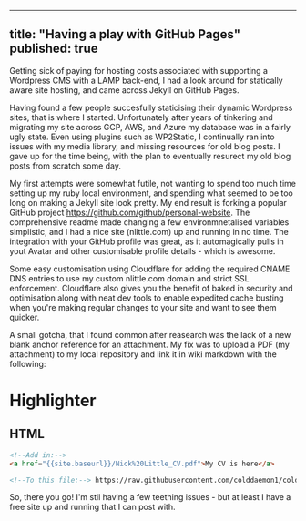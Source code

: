 
---
title: "Having a play with GitHub Pages"
published: true
---

Getting sick of paying for hosting costs associated with supporting a Wordpress CMS with a LAMP back-end, I had a look around for statically aware site hosting, and came across Jekyll on GitHub Pages.

Having found a few people succesfully staticising their dynamic Wordpress sites, that is where I started. Unfortunately after years of tinkering and migrating my site across GCP, AWS, and Azure my database was in a fairly ugly state. Even using plugins such as WP2Static, I continually ran into issues with my media library, and missing resources for old blog posts. I gave up for the time being, with the plan to eventually resurect my old blog posts from scratch some day.

My first attempts were somewhat futile, not wanting to spend too much time setting up my ruby local environment, and spending what seemed to be too long on making a Jekyll site look pretty. My end result is forking a popular GitHub project https://github.com/github/personal-website. The comprehensive readme made changing a few environmnetalised variables simplistic, and I had a nice site (nlittle.com) up and running in no time. The integration with your GitHub profile was great, as it automagically pulls in yout Avatar and other customisable profile details - which is awesome.

Some easy customisation using Cloudflare for adding the required CNAME DNS entries to use my custom nlittle.com domain and strict SSL enforcement. Cloudflare also gives you the benefit of baked in security and optimisation along with neat dev tools to enable expedited cache busting when you're making regular changes to your site and want to see them quicker. 

A small gotcha, that I found common after reasearch was the lack of a new blank anchor reference for an attachment. My fix was to upload a PDF (my attachment) to my local repository and link it in wiki markdown with the following: 

# Highlighter


## HTML
```html
<!--Add in:-->
<a href="{{site.baseurl}}/Nick%20Little_CV.pdf">My CV is here</a>

<!--To this file:--> https://raw.githubusercontent.com/colddaemon1/colddaemon1.github.io/master/_posts/2020-05-11-nickcv.md
```

So, there you go! I'm stil having a few teething issues - but at least I have a free site up and running that I can post with. 

